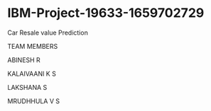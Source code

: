 # IBM-Project-19633-1659702729
Car Resale value Prediction

TEAM MEMBERS

ABINESH R

KALAIVAANI K S

LAKSHANA S

MRUDHHULA V S
